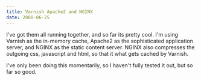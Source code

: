 ```yaml
---
title: Varnish Apache2 and NGINX
date: 2008-06-25
---
```

I've got them all running together, and so far its pretty cool. I'm using Varnish as the in-memory cache, Apache2 as the sophisticated application server, and NGINX as the static content server. NGINX also compresses the outgoing css, javascript and html, so that it what gets cached by Varnish.

I've only been doing this momentarily, so I haven't fully tested it out, but so far so good.

